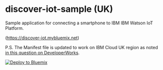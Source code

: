 # discover-iot-sample (UK)

Sample application for connecting a smartphone to IBM IBM Watson IoT Platform.

(https://discover-iot.mybluemix.net)

P.S. The Manifest file is updated to work on IBM Cloud UK region as noted
[in this question on DeveloperWorks](https://developer.ibm.com/answers/questions/170284/deploying-app-to-different-region-in-bluemix-domai.html).

[![Deploy to Bluemix](https://bluemix.net/deploy/button.png)](https://bluemix.net/deploy?repository=https://github.com/tbarreno/discover-iot-sample)
